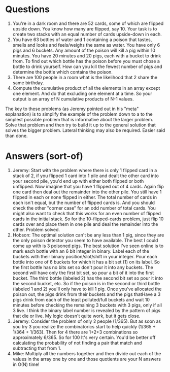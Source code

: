 # Questions

1. You're in a dark room and there are 52 cards, some of which are flipped upside down. You know how many are flipped, say 10. Your task is to create two stacks with an equal number of cards upside-down in each.
2. You have 63 bottles of water and 1 containing a poison that tastes, smells and looks and feels/weighs the same as water. You have only 6 pigs and 6 buckets. Any amount of the poison will kill a pig within 10 minutes. You have 20 minutes and 20 pigs, each with a bucket to drink from. To find out which bottle has the poison before you must chose a bottle to drink yourself. How can you kill the fewest number of pigs and determine the bottle which contains the poison.
3. There are 100 people in a room what is the likelihood that 2 share the same birthday.
4. Compute the cumulative product of all the elements in an array except one element. And do that excluding one element at a time. So your output is an array of N cumulative products of N-1 values.

The key to these problems (as Jeremy pointed out in his "meta" explanation) is to simplify the example of the problem down to a to the simplest possible problem that is informative about the larger problem. Solve that problem and then try to build it up to the general solution that solves the bigger problem. Lateral thinking may also be required. Easier said than done.

# Answers (sort-of)

1. Jeremy: Start with the problem where there is only 1 flipped card in a stack of 2, if you flipped 1 card into 1 pile and dealt the other card into your second pile, you'd end up with either both flipped or both unflipped. Now imagine that you have 1 flipped out of 4 cards. Again flip one card then deal out the remainder into the other pile. You still have 1 flipped in each or none flipped in either.  The total number of cards in each isn't equal, but the number of flipped cards is. And you should check the other "corner case" for an odd number of total cards. You might also want to check that this works for an even number of flipped cards in the initial stack. So for the 10-flipped-cards problem, just flip 10 cards over and place them in one pile and deal the remainder into the other. Problem solved.
2. Hobson: The optimal solution can't be any less than 1 pig, since they are the only poison detector you seem to have available. The best I could come up with is 3 poisoned pigs. The best solution I've seen online is to mark each bottle with an 6 bit integer in binary. Label each of the buckets with their binary  position/slot/shift in your integer. Pour each bottle into one of 6 buckets for which it has a bit set (1) on its label. So the first bottle has no bits set so don't pour it into any buckets. The second will have only the first bit set, so pour a bit of it into the first bucket. The third bottle (labeled 2) has the second bit set so pour it into the second bucket, etc. So if the poison is in the second or third bottle (labeled 1 and 2) you'll only have to kill 1 pig. Once you've allocated the poison out, the pigs drink from their buckets and the pigs thatHave a 3 pigs drink from each of the least polluted/full buckets and wait 10 minutes before checking the remaining 3 buckets with 3 pigs, only if all 3 live. I think the binary label number is revealed by the pattern of pigs that die or live. My logic doesn't quite work, but it gets close.
3. Jeremy: Consider the problem of only 2 people (1/365). But as soon as you try 3 you realize the combinatorics start to help quickly (1/365 + 1/364 + 1/363). Then for 4 there are 1+2+3 combinations so approximately 6/365. So for 100 It's very certain. You'd be better off calculating the probability of not finding a pair that match and subtracting that from 1.
4. Mike: Multiply all the numbers together and then divide out each of the values in the array one by one and those quotients are your N answers in O(N) time!

